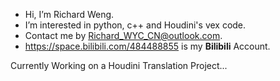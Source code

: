 - Hi, I’m Richard Weng.
- I’m interested in python, c++ and Houdini's vex code.
- Contact me by Richard_WYC_CN@outlook.com.
- https://space.bilibili.com/484488855 is my **Bilibili** Account.

Currently Working on a Houdini Translation Project...

